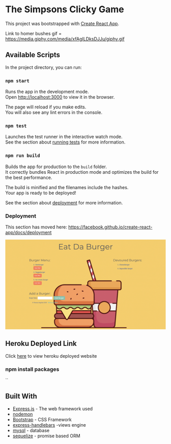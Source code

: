 # The Simpsons Clicky Game

This project was bootstrapped with [Create React App](https://github.com/facebook/create-react-app).

Link to homer bushes gif = https://media.giphy.com/media/xfAgILDksDJJu/giphy.gif

## Available Scripts

In the project directory, you can run:

### `npm start`

Runs the app in the development mode.<br>
Open [http://localhost:3000](http://localhost:3000) to view it in the browser.

The page will reload if you make edits.<br>
You will also see any lint errors in the console.

### `npm test`

Launches the test runner in the interactive watch mode.<br>
See the section about [running tests](https://facebook.github.io/create-react-app/docs/running-tests) for more information.

### `npm run build`

Builds the app for production to the `build` folder.<br>
It correctly bundles React in production mode and optimizes the build for the best performance.

The build is minified and the filenames include the hashes.<br>
Your app is ready to be deployed!

See the section about [deployment](https://facebook.github.io/create-react-app/docs/deployment) for more information.

### Deployment

This section has moved here: https://facebook.github.io/create-react-app/docs/deployment

![clicky_game](https://github.com/TJANGEL/sequelizedBurger/blob/master/public/assets/img/sequelizedburger_screenshot.png)

## Heroku Deployed Link

Click [here](https://tranquil-anchorage-64499.herokuapp.com/) to view heroku deployed website

### npm install packages

``

## Built With

- [Express.js](http://www.dropwizard.io/1.0.2/docs/) - The web framework used
- [nodemon](https://nodemon.io/)
- [Bootstrap](https://getbootstrap.com/) - CSS Framework
- [express-handlebars](https://www.npmjs.com/package/express-handlebars) -views engine
- [mysql](https://www.mysql.com/) - database
- [sequelize](http://docs.sequelizejs.com/) - promise based ORM
